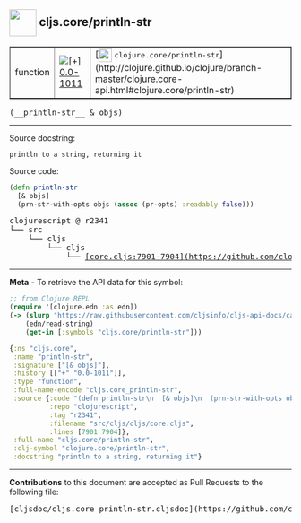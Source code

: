 ## <img width="48px" valign="middle" src="http://i.imgur.com/Hi20huC.png"> cljs.core/println-str

 <table border="1">
<tr>

<td>function</td>
<td><a href="https://github.com/cljsinfo/cljs-api-docs/tree/0.0-1011"><img valign="middle" alt="[+] 0.0-1011" src="https://img.shields.io/badge/+-0.0--1011-lightgrey.svg"></a> </td>
<td>
[<img height="24px" valign="middle" src="http://i.imgur.com/1GjPKvB.png"> <samp>clojure.core/println-str</samp>](http://clojure.github.io/clojure/branch-master/clojure.core-api.html#clojure.core/println-str)
</td>
</tr>
</table>

 <samp>
(__println-str__ & objs)<br>
</samp>

---




Source docstring:

```
println to a string, returning it
```

Source code:

```clj
(defn println-str
  [& objs]
  (prn-str-with-opts objs (assoc (pr-opts) :readably false)))
```

 <pre>
clojurescript @ r2341
└── src
    └── cljs
        └── cljs
            └── <ins>[core.cljs:7901-7904](https://github.com/clojure/clojurescript/blob/r2341/src/cljs/cljs/core.cljs#L7901-L7904)</ins>
</pre>


---

__Meta__ - To retrieve the API data for this symbol:

```clj
;; from Clojure REPL
(require '[clojure.edn :as edn])
(-> (slurp "https://raw.githubusercontent.com/cljsinfo/cljs-api-docs/catalog/cljs-api.edn")
    (edn/read-string)
    (get-in [:symbols "cljs.core/println-str"]))
```

```clj
{:ns "cljs.core",
 :name "println-str",
 :signature ["[& objs]"],
 :history [["+" "0.0-1011"]],
 :type "function",
 :full-name-encode "cljs.core_println-str",
 :source {:code "(defn println-str\n  [& objs]\n  (prn-str-with-opts objs (assoc (pr-opts) :readably false)))",
          :repo "clojurescript",
          :tag "r2341",
          :filename "src/cljs/cljs/core.cljs",
          :lines [7901 7904]},
 :full-name "cljs.core/println-str",
 :clj-symbol "clojure.core/println-str",
 :docstring "println to a string, returning it"}

```

---

__Contributions__ to this document are accepted as Pull Requests to the following file:

 <pre>
[cljsdoc/cljs.core_println-str.cljsdoc](https://github.com/cljsinfo/cljs-api-docs/blob/master/cljsdoc/cljs.core_println-str.cljsdoc)
</pre>

